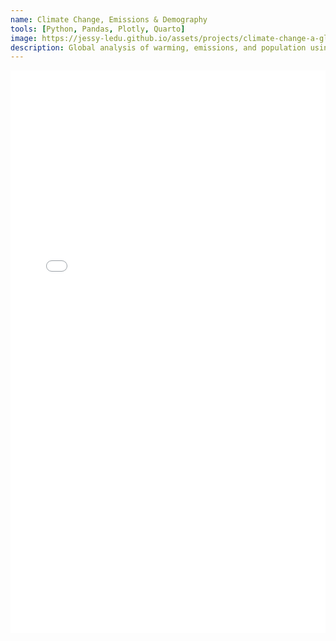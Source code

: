 ```yaml
---
name: Climate Change, Emissions & Demography
tools: [Python, Pandas, Plotly, Quarto]
image: https://jessy-ledu.github.io/assets/projects/climate-change-a-global-data-analysis/climate-change.png
description: Global analysis of warming, emissions, and population using Python.
---
```


<iframe src="[https://jessy-ledu.github.io/assets/projects/climate-change-a-global-data-analysis/climate-change-a-global-data-analysis_embedded.html](https://jessy-ledu.github.io/assets/Projects/climate-change-a-global-data-analysis/climate-change-a-global-data-analysis_embedded.html)" width="100%" height="900" style="border:0;"></iframe>
